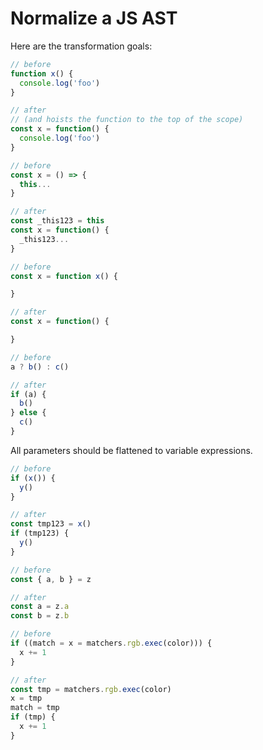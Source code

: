 
# Normalize a JS AST

Here are the transformation goals:

```js
// before
function x() {
  console.log('foo')
}

// after
// (and hoists the function to the top of the scope)
const x = function() {
  console.log('foo')
}
```

```js
// before
const x = () => {
  this...
}

// after
const _this123 = this
const x = function() {
  _this123...
}
```

```js
// before
const x = function x() {

}

// after
const x = function() {

}
```

```js
// before
a ? b() : c()

// after
if (a) {
  b()
} else {
  c()
}
```

All parameters should be flattened to variable expressions.

```js
// before
if (x()) {
  y()
}

// after
const tmp123 = x()
if (tmp123) {
  y()
}
```

```js
// before
const { a, b } = z

// after
const a = z.a
const b = z.b
```

```js
// before
if ((match = x = matchers.rgb.exec(color))) {
  x += 1
}

// after
const tmp = matchers.rgb.exec(color)
x = tmp
match = tmp
if (tmp) {
  x += 1
}
```
